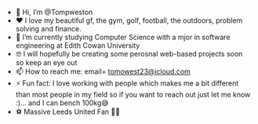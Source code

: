 - 👋 Hi, I’m @Tompweston
- ❤️ I love my beautiful gf, the gym, golf, football, the outdoors, problem solving and finance. 
- 🌱 I’m currently studying Computer Science with a mjor in software engineering at Edith Cowan University 
- 🤓 I will hopefully be creating some perosnal web-based projects soon so keep an eye out
- 📫 How to reach me: email= tomowest23@icloud.com 
- ⚡ Fun fact: I love working with people which makes me a bit different than most people in my field so if you want to reach out just let me know :)... and I can bench 100kg😅
- ⚽️ Massive Leeds United Fan 💛💙
<!---
Tompweston/Tompweston is a ✨ special ✨ repository because its `README.md` (this file) appears on your GitHub profile.
You can click the Preview link to take a look at your changes.
--->
